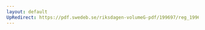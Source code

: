 ```yaml
---
layout: default
UpRedirect: https://pdf.swedeb.se/riksdagen-volumeG-pdf/199697/reg_199697/reg_199697_0062.pdf
---
```

